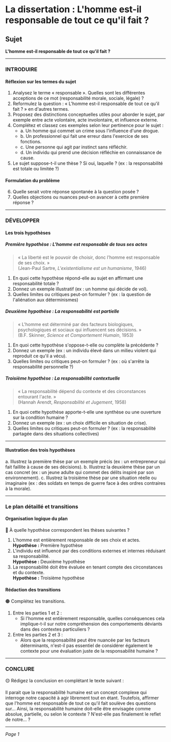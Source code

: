 # La dissertation : L'homme est-il responsable de tout ce qu'il fait ?

## Sujet
**L'homme est-il responsable de tout ce qu'il fait ?**

---

### INTRODUIRE

#### Réflexion sur les termes du sujet

1. Analysez le terme « responsable ». Quelles sont les différentes acceptions de ce mot (responsabilité morale, sociale, légale) ?
2. Reformulez la question : « L'homme est-il responsable de tout ce qu'il fait ? » en d'autres termes.
3. Proposez des distinctions conceptuelles utiles pour aborder le sujet, par exemple entre acte volontaire, acte involontaire, et influence externe.
4. Complétez et classez ces exemples selon leur pertinence pour le sujet :
   - a. Un homme qui commet un crime sous l'influence d'une drogue.
   - b. Un professionnel qui fait une erreur dans l'exercice de ses fonctions.
   - c. Une personne qui agit par instinct sans réfléchir.
   - d. Un individu qui prend une décision réfléchie en connaissance de cause.
5. Le sujet suppose-t-il une thèse ? Si oui, laquelle ? (ex : la responsabilité est totale ou limitée ?)

#### Formulation du problème

6. Quelle serait votre réponse spontanée à la question posée ?
7. Quelles objections ou nuances peut-on avancer à cette première réponse ? 

---

### DÉVELOPPER

#### Les trois hypothèses

##### Première hypothèse : L'homme est responsable de tous ses actes

> « La liberté est le pouvoir de choisir, donc l’homme est responsable de ses choix. »  
> (Jean-Paul Sartre, *L'existentialisme est un humanisme*, 1946)

1. En quoi cette hypothèse répond-elle au sujet en affirmant une responsabilité totale ?
2. Donnez un exemple illustratif (ex : un homme qui décide de vol).
3. Quelles limites ou critiques peut-on formuler ? (ex : la question de l'aliénation aux déterminismes)

##### Deuxième hypothèse : La responsabilité est partielle

> « L'homme est déterminé par des facteurs biologiques, psychologiques et sociaux qui influencent ses décisions. »  
> (B.F. Skinner, *Science et Comportement Humain*, 1953)

1. En quoi cette hypothèse s'oppose-t-elle ou complète la précédente ?
2. Donnez un exemple (ex : un individu élevé dans un milieu violent qui reproduit ce qu'il a vécu).
3. Quelles limites ou critiques peut-on formuler ? (ex : où s'arrête la responsabilité personnelle ?)

##### Troisième hypothèse : La responsabilité contextuelle

> « La responsabilité dépend du contexte et des circonstances entourant l'acte. »  
> (Hannah Arendt, *Responsabilité et Jugement*, 1958)

1. En quoi cette hypothèse apporte-t-elle une synthèse ou une ouverture sur la condition humaine ?
2. Donnez un exemple (ex : un choix difficile en situation de crise).
3. Quelles limites ou critiques peut-on formuler ? (ex : la responsabilité partagée dans des situations collectives)

---

#### Illustration des trois hypothèses

a. Illustrez la première thèse par un exemple précis (ex : un entrepreneur qui fait faillite à cause de ses décisions).
b. Illustrez la deuxième thèse par un cas concret (ex : un jeune adulte qui commet des délits inspiré par son environnement).
c. Illustrez la troisième thèse par une situation réelle ou imaginaire (ex : des soldats en temps de guerre face à des ordres contraires à la morale).

---

### Le plan détaillé et transitions

#### Organisation logique du plan

🔴 À quelle hypothèse correspondent les thèses suivantes ?

1. L'homme est entièrement responsable de ses choix et actes.  
   **Hypothèse :** Première hypothèse
2. L'individu est influencé par des conditions externes et internes réduisant sa responsabilité.  
   **Hypothèse :** Deuxième hypothèse
3. La responsabilité doit être évaluée en tenant compte des circonstances et du contexte.  
   **Hypothèse :** Troisième hypothèse

#### Rédaction des transitions

🟠 Complétez les transitions.

1. Entre les parties 1 et 2 :  
   - Si l'homme est entièrement responsable, quelles conséquences cela implique-t-il sur notre compréhension des comportements déviants dans des contextes particuliers ?
2. Entre les parties 2 et 3 :  
   - Alors que la responsabilité peut être nuancée par les facteurs déterminants, n'est-il pas essentiel de considérer également le contexte pour une évaluation juste de la responsabilité humaine ?

---

### CONCLURE

🟡 Rédigez la conclusion en complétant le texte suivant :

Il parait que la responsabilité humaine est un concept complexe qui interroge notre capacité à agir librement tout en étant. Toutefois, affirmer que l'homme est responsable de tout ce qu'il fait soulève des questions sur... 
Ainsi, la responsabilité humaine doit-elle être envisagée comme absolue, partielle, ou selon le contexte ?  N'est-elle pas finalement le reflet de notre... ? 

--- 

*Page 1*